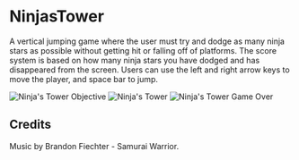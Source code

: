 # NinjasTower
A vertical jumping game where the user must try and dodge as many ninja stars as possible without getting hit or falling off of platforms. 
The score system is based on how many ninja stars you have dodged and has disappeared from the screen. Users can use the left and right
arrow keys to move the player, and space bar to jump.

![Ninja's Tower Objective](https://user-images.githubusercontent.com/70188998/116821432-b943b680-ab2e-11eb-8669-9a12aa1d9781.jpg)
![Ninja's Tower](https://user-images.githubusercontent.com/70188998/116821450-c52f7880-ab2e-11eb-8e48-2501b558f89b.jpg)
![Ninja's Tower Game Over](https://user-images.githubusercontent.com/70188998/116821452-c660a580-ab2e-11eb-81ba-f77bc1232953.jpg)


## Credits
Music by Brandon Fiechter - Samurai Warrior.
